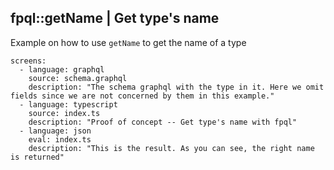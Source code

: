 fpql::getName | Get type's name
---

Example on how to use `getName` to get the name of a type

```screens
screens:
  - language: graphql
    source: schema.graphql
    description: "The schema graphql with the type in it. Here we omit fields since we are not concerned by them in this example."
  - language: typescript
    source: index.ts
    description: "Proof of concept -- Get type's name with fpql"
  - language: json
    eval: index.ts
    description: "This is the result. As you can see, the right name is returned"
```
